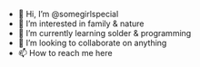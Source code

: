 - 👋 Hi, I’m @somegirlspecial
- 👀 I’m interested in family & nature
- 🌱 I’m currently learning solder & programming
- 💞️ I’m looking to collaborate on anything
- 📫 How to reach me here

<!---
somegirlspecial/somegirlspecial is a ✨ special ✨ repository because its `README.md` (this file) appears on your GitHub profile.
You can click the Preview link to take a look at your changes.
--->
